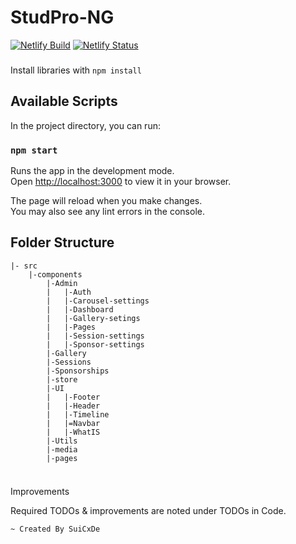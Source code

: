 #  StudPro-NG
[![Netlify Build](https://github.com/SuiCxDe007/studpro-ng/actions/workflows/main.yml/badge.svg)](https://github.com/SuiCxDe007/studpro-ng/actions/workflows/main.yml)
 [![Netlify Status](https://api.netlify.com/api/v1/badges/802eff60-9471-4025-a1a6-e74c173e81e2/deploy-status)](https://app.netlify.com/sites/stirring-clafoutis-fbd81d/deploys)

###
Install libraries with `npm install`
## Available Scripts

In the project directory, you can run:

### `npm start`

Runs the app in the development mode.\
Open [http://localhost:3000](http://localhost:3000) to view it in your browser.

The page will reload when you make changes.\
You may also see any lint errors in the console.


## Folder Structure
```
|- src 
    |-components
        |-Admin
        |   |-Auth
        |   |-Carousel-settings
        |   |-Dashboard
        |   |-Gallery-setings
        |   |-Pages
        |   |-Session-settings
        |   |-Sponsor-settings
        |-Gallery
        |-Sessions
        |-Sponsorships
        |-store
        |-UI
        |   |-Footer
        |   |-Header
        |   |-Timeline
        |   |=Navbar
        |   |-WhatIS
        |-Utils
        |-media
        |-pages
        
```

### 

Improvements

Required TODOs & improvements are noted under TODOs in Code. 

`~ Created By SuiCxDe`
